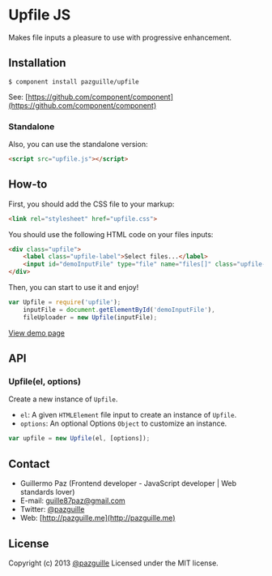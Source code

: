 # Upfile JS

Makes file inputs a pleasure to use with progressive enhancement.

## Installation

    $ component install pazguille/upfile

See: [https://github.com/component/component](https://github.com/component/component)

### Standalone
Also, you can use the standalone version:
```html
<script src="upfile.js"></script>
```

## How-to

First, you should add the CSS file to your markup:
```html
<link rel="stylesheet" href="upfile.css">
```

You should use the following HTML code on your files inputs:
```html
<div class="upfile">
    <label class="upfile-label">Select files...</label>
    <input id="demoInputFile" type="file" name="files[]" class="upfile-button" multiple>
</div>
```

Then, you can start to use it and enjoy!
```js
var Upfile = require('upfile');
    inputFile = document.getElementById('demoInputFile'),
    fileUploader = new Upfile(inputFile);
```
[View demo page](http://pazguille.github.io/upfile/)

## API

### Upfile(el, options)
Create a new instance of `Upfile`.
- `el`: A given `HTMLElement` file input to create an instance of `Upfile`.
- `options`: An optional Options `Object` to customize an instance.

```js
var upfile = new Upfile(el, [options]);
```

## Contact
- Guillermo Paz (Frontend developer - JavaScript developer | Web standards lover)
- E-mail: [guille87paz@gmail.com](mailto:guille87paz@gmail.com)
- Twitter: [@pazguille](http://twitter.com/pazguille)
- Web: [http://pazguille.me](http://pazguille.me)


## License
Copyright (c) 2013 [@pazguille](http://twitter.com/pazguille) Licensed under the MIT license.
